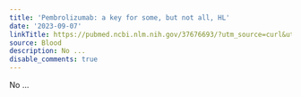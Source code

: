 ```yaml
---
title: 'Pembrolizumab: a key for some, but not all, HL'
date: '2023-09-07'
linkTitle: https://pubmed.ncbi.nlm.nih.gov/37676693/?utm_source=curl&utm_medium=rss&utm_campaign=journals&utm_content=7603509&fc=None&ff=20230908181221&v=2.17.9.post6+86293ac
source: Blood
description: No ...
disable_comments: true
---
```

No ...